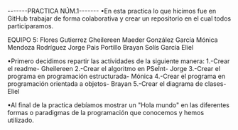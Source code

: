 -------PRACTICA NÚM.1-------
•En esta practica lo que hicimos fue en GitHub trabajar de forma colaborativa y crear un repositorio en el cual todos participaramos.

EQUIPO 5: 
Flores Gutierrez Gheilereen Maeder
González García Mónica
Mendoza Rodríguez Jorge
Pais Portillo Brayan
Solís García Eliel

•Primero decidimos repartir las actividades de la siguiente manera:
1.-Crear el readme- Gheilereen
2.-Crear el algoritmo en PSeInt- Jorge
3.-Crear el programa en programación estructurada- Mónica
4.-Crear el programa en programación orientada a objetos- Brayan
5.-Crear el diagrama de clases- Eliel

•Al final de la practica debíamos mostrar un "Hola mundo" en las diferentes formas o paradigmas de la programación que conocemos y hemos utilizado.

